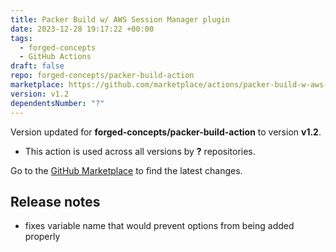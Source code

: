 ```yaml
---
title: Packer Build w/ AWS Session Manager plugin
date: 2023-12-28 19:17:22 +00:00
tags:
  - forged-concepts
  - GitHub Actions
draft: false
repo: forged-concepts/packer-build-action
marketplace: https://github.com/marketplace/actions/packer-build-w-aws-session-manager-plugin
version: v1.2
dependentsNumber: "?"
---
```



Version updated for **forged-concepts/packer-build-action** to version **v1.2**.
- This action is used across all versions by **?** repositories.

Go to the [GitHub Marketplace](https://github.com/marketplace/actions/packer-build-w-aws-session-manager-plugin) to find the latest changes.

## Release notes

- fixes variable name that would prevent options from being added properly
